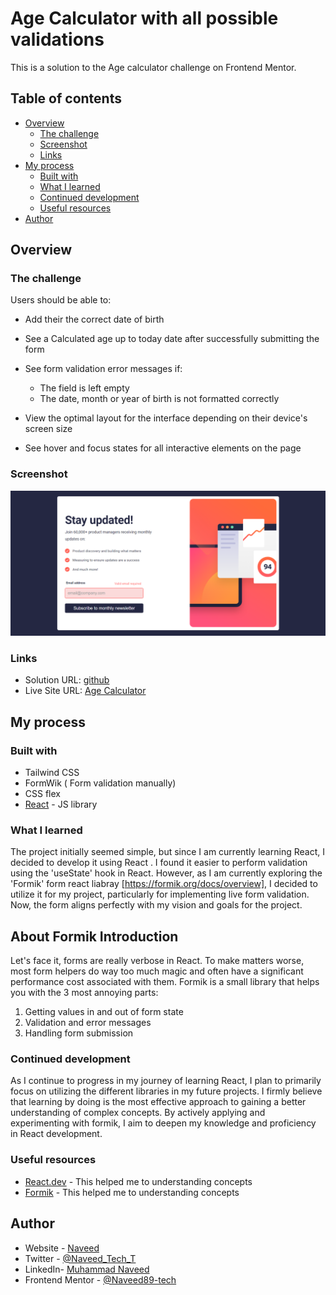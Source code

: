 # Age Calculator with all possible validations

This is a solution to the Age calculator challenge on Frontend Mentor.
## Table of contents

- [Overview](#overview)
  - [The challenge](#the-challenge)
  - [Screenshot](#screenshot)
  - [Links](#links)
- [My process](#my-process)
  - [Built with](#built-with)
  - [What I learned](#what-i-learned)
  - [Continued development](#continued-development)
  - [Useful resources](#useful-resources)
- [Author](#author)

## Overview

### The challenge

Users should be able to:

- Add their the correct date of birth
- See a Calculated age up to today date after successfully submitting the form
- See form validation error messages if:
  - The field is left empty
  - The date, month or year of birth is not formatted correctly

- View the optimal layout for the interface depending on their device's screen size
- See hover and focus states for all interactive elements on the page

### Screenshot

![](./screenshot.png)

### Links

- Solution URL: [github](https://github.com/Naveed89-tech/Age-Calculator)
- Live Site URL: [Age Calculator](https://newsletter-signup-form-f.netlify.app/)

## My process

### Built with

- Tailwind CSS 
- FormWik ( Form validation manually)
- CSS flex 
- [React](https://reactjs.org/) - JS library

### What I learned

The project initially seemed simple, but since I am currently learning React, I decided to develop it using React . I found it easier to perform validation using the 'useState' hook in React. However, as I am currently exploring the 'Formik' form react liabray [https://formik.org/docs/overview], I decided to utilize it for my project, particularly for implementing live form validation. Now, the form aligns perfectly with my vision and goals for the project.

## About Formik Introduction
Let's face it, forms are really verbose in React. To make matters worse, most form helpers do way too much magic and often have a significant performance cost associated with them. Formik is a small library that helps you with the 3 most annoying parts:

1.  Getting values in and out of form state
2.  Validation and error messages
3.  Handling form submission

### Continued development

As I continue to progress in my journey of learning React, I plan to primarily focus on utilizing the different libraries  in my future projects. I firmly believe that learning by doing is the most effective approach to gaining a better understanding of complex concepts. By actively applying and experimenting with formik, I aim to deepen my knowledge and proficiency in React development.

### Useful resources

- [React.dev](https://react.dev/reference/react) - This helped me to understanding concepts
- [Formik](https://formik.org/docs/overview) - This helped me to understanding concepts
## Author

- Website - [Naveed](https://naveedtechs.netlify.app/)
- Twitter - [@Naveed_Tech_T](https://twitter.com/Naveed_Tech_T)
- LinkedIn- [Muhammad Naveed](https://www.linkedin.com/in/muhammad-naveed-857600231/)
- Frontend Mentor - [@Naveed89-tech](https://www.frontendmentor.io/profile/Naveed89-tech)
